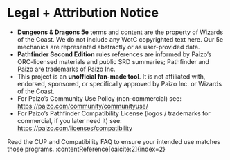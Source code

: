 # Legal + Attribution Notice

- **Dungeons & Dragons 5e** terms and content are the property of Wizards of the Coast. We do not include any WotC copyrighted text here. Our 5e mechanics are represented abstractly or as user-provided data.
- **Pathfinder Second Edition** rules references are informed by Paizo’s ORC-licensed materials and public SRD summaries; Pathfinder and Paizo are trademarks of Paizo Inc.
- This project is an **unofficial fan-made tool**. It is not affiliated with, endorsed, sponsored, or specifically approved by Paizo Inc. or Wizards of the Coast.
- For Paizo’s Community Use Policy (non-commercial) see: https://paizo.com/community/communityuse/
- For Paizo’s Pathfinder Compatibility License (logos / trademarks for commercial, if you later need it) see: https://paizo.com/licenses/compatibility

Read the CUP and Compatibility FAQ to ensure your intended use matches those programs. :contentReference[oaicite:2]{index=2}
